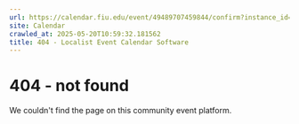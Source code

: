 ```yaml
---
url: https://calendar.fiu.edu/event/49489707459844/confirm?instance_id=49489707502873&return=https%3A%2F%2Fcalendar.fiu.edu%2Fcalendar%3Fevent_types%255B%255D%3D127590
site: Calendar
crawled_at: 2025-05-20T10:59:32.181562
title: 404 - Localist Event Calendar Software
---
```


# 404 - not found
We couldn't find the page on this community event platform.
